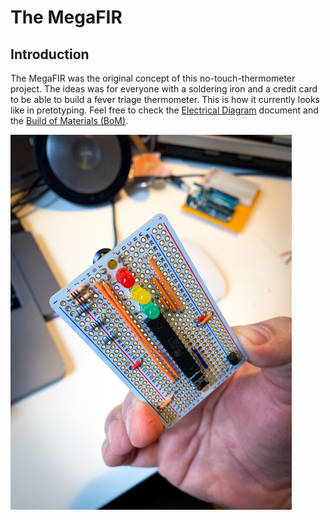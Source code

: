 # The MegaFIR
 
## Introduction
The MegaFIR was the original concept of this no-touch-thermometer project. The ideas was for everyone with a soldering iron and a credit card to be able to build a fever triage thermometer. This is how it currently looks like in pretotyping. Feel free to check the [Electrical Diagram](https://github.com/MakeInBelgium/No-Touch-IR-Thermometer/blob/master/Mega_FIR/MegaFIR_ElectricalDiagram.md) document and the [Build of Materials (BoM)](https://github.com/MakeInBelgium/No-Touch-IR-Thermometer/blob/master/Mega_FIR/MegaFIR_BoM.md). 

<img src="https://raw.githubusercontent.com/MakeInBelgium/No-Touch-IR-Thermometer/master/Mega_FIR/Pictures/MegaFIR%20prototype%20001.jpg" width="450">
